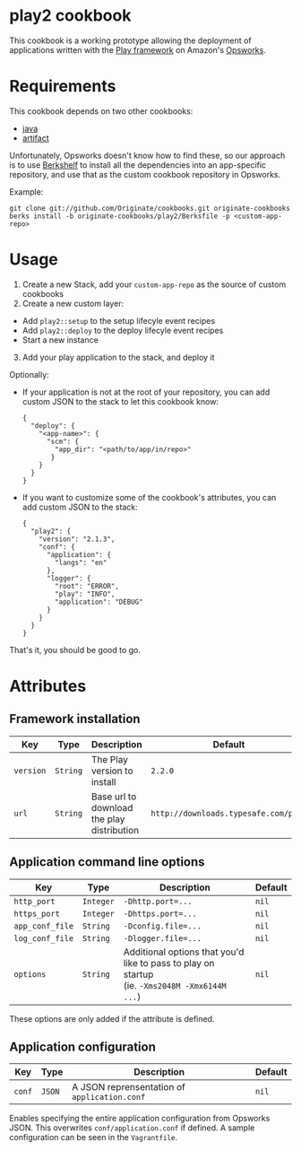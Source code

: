 # play2 cookbook

This cookbook is a working prototype allowing the deployment of applications written with 
the [Play framework](http://www.playframework.com/) on Amazon's [Opsworks](http://aws.amazon.com/opsworks/).

# Requirements

This cookbook depends on two other cookbooks:
- [java](http://community.opscode.com/cookbooks/java)
- [artifact](http://community.opscode.com/cookbooks/artifact)

Unfortunately, Opsworks doesn't know how to find these, so our approach is to use [Berkshelf]() to install all 
the dependencies into an app-specific repository, and use that as the custom cookbook repository in Opsworks.

Example:
```
git clone git://github.com/Originate/cookbooks.git originate-cookbooks
berks install -b originate-cookbooks/play2/Berksfile -p <custom-app-repo>
```

# Usage
1. Create a new Stack, add your `custom-app-repo` as the source of custom cookbooks
2. Create a new custom layer:
  - Add `play2::setup` to the setup lifecyle event recipes
  - Add `play2::deploy` to the deploy lifecyle event recipes
  - Start a new instance
3. Add your play application to the stack, and deploy it

Optionally:
- If your application is not at the root of your repository, you can add custom JSON to the stack to let
  this cookbook know:

  ```
  {
    "deploy": {
      "<app-name>": {
        "scm": {
          "app_dir": "<path/to/app/in/repo>"
         }
      }
    }
  }
  ```
- If you want to customize some of the cookbook's attributes, you can add custom JSON to the stack:
  ```
  {
    "play2": {
      "version": "2.1.3",
      "conf": {
        "application": {
          "langs": "en"
        },
        "logger": {
          "root": "ERROR",
          "play": "INFO",
          "application": "DEBUG"
        }
      }
    }
  }
  ```

That's it, you should be good to go.

# Attributes

## Framework installation
|Key|Type|Description|Default|
|---|----|-----------|-------|
|`version`|`String`|The Play version to install|`2.2.0`|
|`url`|`String`|Base url to download the play distribution|`http://downloads.typesafe.com/play`|

## Application command line options
|Key|Type|Description|Default|
|---|----|-----------|-------|
|`http_port`|`Integer`|`-Dhttp.port=...`|`nil`|
|`https_port`|`Integer`|`-Dhttps.port=...`|`nil`|
|`app_conf_file`|`String`|`-Dconfig.file=...`|`nil`|
|`log_conf_file`|`String`|`-Dlogger.file=...`|`nil`|
|`options`|`String`|Additional options that you'd like to pass to play on startup<br> (ie. `-Xms2048M -Xmx6144M ...`)|`nil`|
These options are only added if the attribute is defined.

## Application configuration
|Key|Type|Description|Default|
|---|----|-----------|-------|
|`conf`|`JSON`|A JSON reprensentation of `application.conf`|`nil`|

Enables specifying the entire application configuration from Opsworks JSON. This overwrites `conf/application.conf` 
if defined. A sample configuration can be seen in the `Vagrantfile`.
